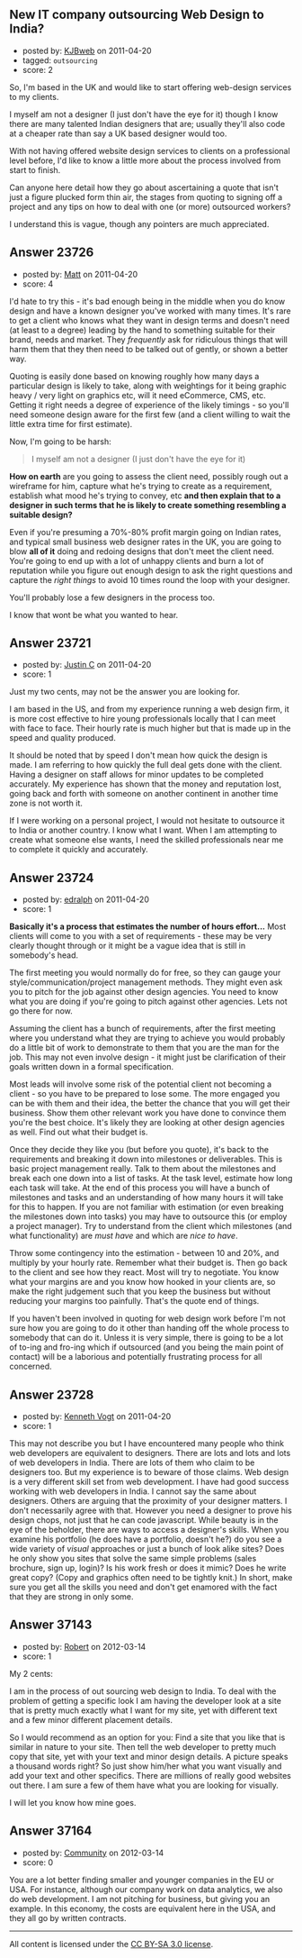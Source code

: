 ## New IT company outsourcing Web Design to India?

- posted by: [KJBweb](https://stackexchange.com/users/-1/9833-kjbweb) on 2011-04-20
- tagged: `outsourcing`
- score: 2

So, I'm based in the UK and would like to start offering web-design services to my clients.

I myself am not a designer (I just don't have the eye for it) though I know there are many talented Indian designers that are; usually they'll also code at a cheaper rate than say a UK based designer would too.

With not having offered website design services to clients on a professional level before, I'd like to know a little more about the process involved from start to finish.

Can anyone here detail how they go about ascertaining a quote that isn't just a figure plucked form thin air, the stages from quoting to signing off a project and any tips on how to deal with one (or more) outsourced workers?

I understand this is vague, though any pointers are much appreciated.


## Answer 23726

- posted by: [Matt](https://stackexchange.com/users/-1/8784-matt) on 2011-04-20
- score: 4

I'd hate to try this - it's bad enough being in the middle when you do know design and have a known designer you've worked with many times.  It's rare to get a client who knows what they want in design terms and doesn't need (at least to a degree) leading by the hand to something suitable for their brand, needs and market.  They *frequently* ask for ridiculous things that will harm them that they then need to be talked out of gently, or shown a better way.

Quoting is easily done based on knowing roughly how many days a particular design is likely to take, along with weightings for it being graphic heavy / very light on graphics etc, will it need eCommerce, CMS, etc.  Getting it right needs a degree of experience of the likely timings - so you'll need someone design aware for the first few (and a client willing to wait the little extra time for first estimate).

Now, I'm going to be harsh:

> I myself am not a designer (I just don't have the eye for it)

**How on earth** are you going to assess the client need, possibly rough out a wireframe for him, capture what he's trying to create as a requirement, establish what mood he's trying to convey, etc **and then explain that to a designer in such terms that he is likely to create something resembling a suitable design?**

Even if you're presuming a 70%-80% profit margin going on Indian rates, and typical small business web designer rates in the UK, you are going to blow **all of it** doing and redoing designs that don't meet the client need.  You're going to end up with a lot of unhappy clients and burn a lot of reputation while you figure out enough design to ask the right questions and capture the *right things* to avoid 10 times round the loop with your designer.

You'll probably lose a few designers in the process too.



I know that wont be what you wanted to hear.


## Answer 23721

- posted by: [Justin C](https://stackexchange.com/users/-1/6947-justin-c) on 2011-04-20
- score: 1

Just my two cents, may not be the answer you are looking for.

I am based in the US, and from my experience running a web design firm, it is more cost effective to hire young professionals locally that I can meet with face to face. Their hourly rate is much higher but that is made up in the speed and quality produced.

It should be noted that by speed I don't mean how quick the design is made. I am referring to how quickly the full deal gets done with the client. Having a designer on staff allows for minor updates to be completed accurately. My experience has shown that the money and reputation lost, going back and forth with someone on another continent in another time zone is not worth it.

If I were working on a personal project, I would not hesitate to outsource it to India or another country. I know what I want. When I am attempting to create what someone else wants, I need the skilled professionals near me to complete it quickly and accurately.


## Answer 23724

- posted by: [edralph](https://stackexchange.com/users/-1/9362-edralph) on 2011-04-20
- score: 1

**Basically it's a process that estimates the number of hours effort...** 
Most clients will come to you with a set of requirements - these may be very clearly thought through or it might be a vague idea that is still in somebody's head.

The first meeting you would normally do for free, so they can gauge your style/communication/project management methods.  They might even ask you to pitch for the job against other design agencies.  You need to know what you are doing if you're going to pitch against other agencies.  Lets not go there for now.

Assuming the client has a bunch of requirements, after the first meeting where you understand what they are trying to achieve you would probably do a little bit of work to demonstrate to them that you are the man for the job.  This may not even involve design - it might just be clarification of their goals written down in a formal specification.

Most leads will involve some risk of the potential client not becoming a client - so you have to be prepared to lose some.  The more engaged you can be with them and their idea, the better the chance that you will get their business.  Show them other relevant work you have done to convince them you're the best choice.  It's likely they are looking at other design agencies as well.  Find out what their budget is.

Once they decide they like you (but before you quote), it's back to the requirements and breaking it down into milestones or deliverables.  This is basic project management really.  Talk to them about the milestones and break each one down into a list of tasks.  At the task level, estimate how long each task will take.  At the end of this process you will have a bunch of milestones and tasks and an understanding of how many hours it will take for this to happen.  If you are not familiar with estimation (or even breaking the milestones down into tasks) you may have to outsource this (or employ a project manager).  Try to understand from the client which milestones (and what functionality) are *must have* and which are *nice to have*.

Throw some contingency into the estimation - between 10 and 20%, and multiply by your hourly rate.  Remember what their budget is.  Then go back to the client and see how they react.  Most will try to negotiate.  You know what your margins are and you know how hooked in your clients are, so make the right judgement such that you keep the business but without reducing your margins too painfully.  That's the quote end of things.

If you haven't been involved in quoting for web design work before I'm not sure how you are going to do it other than handing off the whole process to somebody that can do it.  Unless it is very simple, there is going to be a lot of to-ing and fro-ing which if outsourced (and you being the main point of contact) will be a laborious and potentially frustrating process for all concerned.


## Answer 23728

- posted by: [Kenneth Vogt](https://stackexchange.com/users/-1/6736-kenneth-vogt) on 2011-04-20
- score: 1

This may not describe you but I have encountered many people who think web developers are equivalent to designers. There are lots and lots and lots of web developers in India. There are lots of them who claim to be designers too. But my experience is to beware of those claims. Web design is a very different skill set from web development. I have had good success working with web developers in India. I cannot say the same about designers. Others are arguing that the proximity of your designer matters. I don't necessarily agree with that. However you need a designer to prove his design chops, not just that he can code javascript. While beauty is in the eye of the beholder, there are ways to access a designer's skills. When you examine his portfolio (he does have a portfolio, doesn't he?) do you see a wide variety of *visual* approaches or just a bunch of look alike sites? Does he only show you sites that solve the same simple problems (sales brochure, sign up, login)? Is his work fresh or does it mimic? Does he write great copy? (Copy and graphics often need to be tightly knit.) In short, make sure you get all the skills you need and don't get enamored with the fact that they are strong in only some.


## Answer 37143

- posted by: [Robert](https://stackexchange.com/users/-1/16918-robert) on 2012-03-14
- score: 1

My 2 cents:

I am in the process of out sourcing web design to India. To deal with the problem of getting a specific look I am having the developer look at a site that is pretty much exactly what I want for my site, yet with different text and a few minor different placement details.

So I would recommend as an option for you: Find a site that you like that is similar in nature to your site. Then tell the web developer to pretty much copy that site, yet with your text and minor design details. A picture speaks a thousand words right? So just show him/her what you want visually and add your text and other specifics. There are millions of really good websites out there. I am sure a few of them have what you are looking for visually.

I will let you know how mine goes.




## Answer 37164

- posted by: [Community](https://stackexchange.com/users/-1/-1-community) on 2012-03-14
- score: 0

You are a lot better finding smaller and younger companies in the EU or USA. For instance, although our company work on data analytics, we also do web development. I am not pitching for business, but giving you an example.  In this economy, the costs are equivalent here in the USA, and they all go by written contracts.



---

All content is licensed under the [CC BY-SA 3.0 license](https://creativecommons.org/licenses/by-sa/3.0/).

